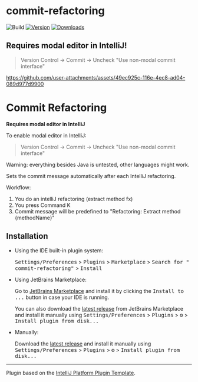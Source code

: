 # commit-refactoring

![Build](https://github.com/nymann/commit-refactoring/workflows/Build/badge.svg)
[![Version](https://img.shields.io/jetbrains/plugin/v/25085-commit-refactoring.svg)](https://plugins.jetbrains.com/plugin/25085-commit-refactoring)
[![Downloads](https://img.shields.io/jetbrains/plugin/d/25085-commit-refactoring.svg)](https://plugins.jetbrains.com/plugin/25085-commit-refactoring)

## Requires modal editor in IntelliJ!

> Version Control -> Commit -> Uncheck "Use non-modal commit interface"

https://github.com/user-attachments/assets/49ec925c-116e-4ec8-ad04-089d977d9900


<!-- Plugin description -->

# Commit Refactoring

**Requires modal editor in IntelliJ**

To enable modal editor in IntelliJ:
> Version Control -> Commit -> Uncheck "Use non-modal commit interface"

Warning: everything besides Java is untested, other languages might work.

Sets the commit message automatically after each IntelliJ refactoring.

Workflow:

1. You do an intelliJ refactoring (extract method fx)
2. You press Command K
3. Commit message will be predefined to "Refactoring: Extract method {methodName}"

<!-- Plugin description end -->

## Installation

- Using the IDE built-in plugin system:

  <kbd>Settings/Preferences</kbd> > <kbd>Plugins</kbd> > <kbd>Marketplace</kbd> > <kbd>Search for "
  commit-refactoring"</kbd> >
  <kbd>Install</kbd>

- Using JetBrains Marketplace:

  Go to [JetBrains Marketplace](https://plugins.jetbrains.com/plugin/MARKETPLACE_ID) and install it by clicking
  the <kbd>Install to ...</kbd> button in case your IDE is running.

  You can also download the [latest release](https://plugins.jetbrains.com/plugin/MARKETPLACE_ID/versions) from
  JetBrains Marketplace and install it manually using
  <kbd>Settings/Preferences</kbd> > <kbd>Plugins</kbd> > <kbd>⚙️</kbd> > <kbd>Install plugin from disk...</kbd>

- Manually:

  Download the [latest release](https://github.com/nymann/commit-refactoring/releases/latest) and install it manually
  using
  <kbd>Settings/Preferences</kbd> > <kbd>Plugins</kbd> > <kbd>⚙️</kbd> > <kbd>Install plugin from disk...</kbd>

---
Plugin based on the [IntelliJ Platform Plugin Template][template].

[template]: https://github.com/JetBrains/intellij-platform-plugin-template

[docs:plugin-description]: https://plugins.jetbrains.com/docs/intellij/plugin-user-experience.html#plugin-description-and-presentation
